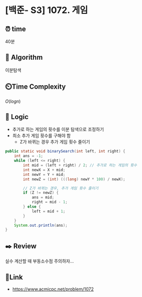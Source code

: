 # [백준- S3] 1072. 게임
 
## ⏰  **time**
40분

## :pushpin: **Algorithm**
이분탐색

## ⏲️**Time Complexity**
$O(logn)$

## :round_pushpin: **Logic**
- 추가로 하는 게임의 횟수를 이분 탐색으로 조정하기
- 최소 추가 게임 횟수를 구해야 함
  - Z가 바뀌는 경우 추가 게임 횟수 줄이기
```java
public static void binarySearch(int left, int right) {
    int ans = -1;
    while (left <= right) {
        int mid = (left + right) / 2; // 추가로 하는 게임의 횟수
        int newX = X + mid;
        int newY = Y + mid;
        int newZ = (int) (((long) newY * 100) / newX);

        // Z가 바뀌는 경우, 추가 게임 횟수 줄이기
        if (Z != newZ) {
            ans = mid;
            right = mid - 1;
        } else {
            left = mid + 1;
        }
    }
    System.out.println(ans);
}

```

## :black_nib: **Review**
실수 계산할 때 부동소수점 주의하자...

## 📡**Link**
- https://www.acmicpc.net/problem/1072
